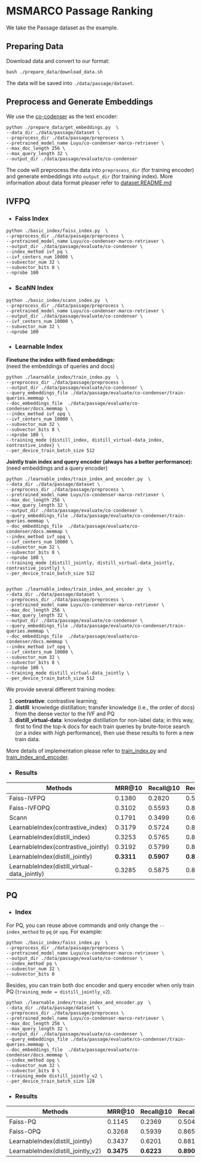 # MSMARCO Passage Ranking
We take the Passage dataset as the example.   

## Preparing Data
Download data and convert to our format:
```
bash ./prepare_data/download_data.sh
```
The data will be saved into `./data/passage/dataset`.


## Preprocess and Generate Embeddings 
We use the [co-codenser](https://github.com/luyug/Condenser) as the text encoder:
```
python ./prepare_data/get_embeddings.py  \
--data_dir ./data/passage/dataset \
--preprocess_dir ./data/passage/preprocess \
--pretrained_model_name Luyu/co-condenser-marco-retriever \
--max_doc_length 256 \
--max_query_length 32 \
--output_dir ./data/passage/evaluate/co-condenser 
```
The code will preprocess the data into `preprocess_dir` (for training encoder)
and generate embeddings into `output_dir` (for training index). More information about data format 
pleaser refer to [dataset.README.md](../../LibVQ/dataset/README.md)



## IVFPQ
+ ### Faiss Index
```
python ./basic_index/faiss_index.py  \
--preprocess_dir ./data/passage/preprocess \
--pretrained_model_name Luyu/co-condenser-marco-retriever \
--output_dir ./data/passage/evaluate/co-condenser \
--index_method ivf_pq \
--ivf_centers_num 10000 \
--subvector_num 32 \
--subvector_bits 8 \
--nprobe 100
```

+ ### ScaNN Index
```
python ./basic_index/scann_index.py  \
--preprocess_dir ./data/passage/preprocess \
--pretrained_model_name Luyu/co-condenser-marco-retriever \
--output_dir ./data/passage/evaluate/co-condenser \
--ivf_centers_num 10000 \
--subvector_num 32 \
--nprobe 100
```


+ ### Learnable Index
**Finetune the index with fixed embeddings:**  
(need the embeddings of queries and docs)
```
python ./learnable_index/train_index.py  \
--preprocess_dir ./data/passage/preprocess \
--output_dir ./data/passage/evaluate/co-condenser \
--query_embeddings_file ./data/passage/evaluate/co-condenser/train-queries.memmap \
--doc_embeddings_file  ./data/passage/evaluate/co-condenser/docs.memmap \
--index_method ivf_opq \
--ivf_centers_num 10000 \
--subvector_num 32 \
--subvector_bits 8 \
--nprobe 100 \
--training_mode {distill_index, distill_virtual-data_index, contrastive_index} \
--per_device_train_batch_size 512
```

**Jointly train index and query encoder (always has a better performance):**  
(need embeddings and a query encoder)
```
python ./learnable_index/train_index_and_encoder.py  \
--data_dir ./data/passage/dataset \
--preprocess_dir ./data/passage/preprocess \
--pretrained_model_name Luyu/co-condenser-marco-retriever \
--max_doc_length 256 \
--max_query_length 32 \
--output_dir ./data/passage/evaluate/co-condenser \
--query_embeddings_file ./data/passage/evaluate/co-condenser/train-queries.memmap \
--doc_embeddings_file  ./data/passage/evaluate/co-condenser/docs.memmap \
--index_method ivf_opq \
--ivf_centers_num 10000 \
--subvector_num 32 \
--subvector_bits 8 \
--nprobe 100 \
--training_mode {distill_jointly, distill_virtual-data_jointly, contrastive_jointly} \
--per_device_train_batch_size 512


python ./learnable_index/train_index_and_encoder.py  \
--data_dir ./data/passage/dataset \
--preprocess_dir ./data/passage/preprocess \
--pretrained_model_name Luyu/co-condenser-marco-retriever \
--max_doc_length 256 \
--max_query_length 32 \
--output_dir ./data/passage/evaluate/co-condenser \
--query_embeddings_file ./data/passage/evaluate/co-condenser/train-queries.memmap \
--doc_embeddings_file  ./data/passage/evaluate/co-condenser/docs.memmap \
--index_method ivf_opq \
--ivf_centers_num 10000 \
--subvector_num 32 \
--subvector_bits 8 \
--nprobe 100 \
--training_mode distill_virtual-data_jointly \
--per_device_train_batch_size 512
```
We provide several different training modes:
1. **contrastive**: contrastive learning;
2. **distill**: knowledge distillation; transfer knowledge (i.e., the order of docs) from the dense vector to the IVF and PQ
3. **distill_virtual-data**: knowledge distillation for non-label data; in this way, 
first to find the top-k docs for each train queries by brute-force search (or a index with high performance), 
then use these results to form a new train data.    

More details of implementation please refer to [train_index.py](train_index.py) and [train_index_and_encoder](train_index_and_encoder.py).


+ ### Results

Methods | MRR@10 | Recall@10 | Recall@100 | 
------- | ------- | ------- |  ------- |
Faiss-IVFPQ | 0.1380 | 0.2820 | 0.5617 |  
Faiss-IVFOPQ | 0.3102 | 0.5593 | 0.8148 |  
Scann | 0.1791 | 0.3499 | 0.6345 | 
LearnableIndex(contrastive_index) | 0.3179 | 0.5724 | 0.8214 | 
LearnableIndex(distill_index) | 0.3253 | 0.5765 | 0.8256 | 
LearnableIndex(contrastive_jointly) | 0.3192 | 0.5799 | 0.8427 |  
LearnableIndex(distill_jointly) | **0.3311** | **0.5907** | **0.8429** |  
LearnableIndex(distill_virtual-data_jointly) | 0.3285 | 0.5875 | 0.8401 | 





## PQ
+ ### Index      
For PQ, you can reuse above commands and only change the `--index_method` to `pq` or `opq`.
For example:
```
python ./basic_index/faiss_index.py  \
--preprocess_dir ./data/passage/preprocess \
--pretrained_model_name Luyu/co-condenser-marco-retriever \
--output_dir ./data/passage/evaluate/co-condenser \
--index_method pq \
--subvector_num 32 \
--subvector_bits 8 
```

Besides, you can train both doc encoder and query encoder when only train PQ (`training_mode = distill_jointly_v2`).
```
python ./learnable_index/train_index_and_encoder.py  \
--data_dir ./data/passage/dataset \
--preprocess_dir ./data/passage/preprocess \
--pretrained_model_name Luyu/co-condenser-marco-retriever \
--max_doc_length 256 \
--max_query_length 32 \
--output_dir ./data/passage/evaluate/co-condenser \
--query_embeddings_file ./data/passage/evaluate/co-condenser/train-queries.memmap \
--doc_embeddings_file  ./data/passage/evaluate/co-condenser/docs.memmap \
--index_method opq \
--subvector_num 32 \
--subvector_bits 8 \
--training_mode distill_jointly_v2 \
--per_device_train_batch_size 128
```

+ ### Results
Methods | MRR@10 | Recall@10 | Recall@100 | 
------- | ------- | ------- |  ------- | 
Faiss-PQ | 0.1145 | 0.2369 | 0.5046 |  
Faiss-OPQ | 0.3268 | 0.5939 | 0.8651 |    
LearnableIndex(distill_jointly) | 0.3437 | 0.6201 | 0.8819 | 
LearnableIndex(distill_jointly_v2) | **0.3475** | **0.6223** | **0.8901** |  
 

